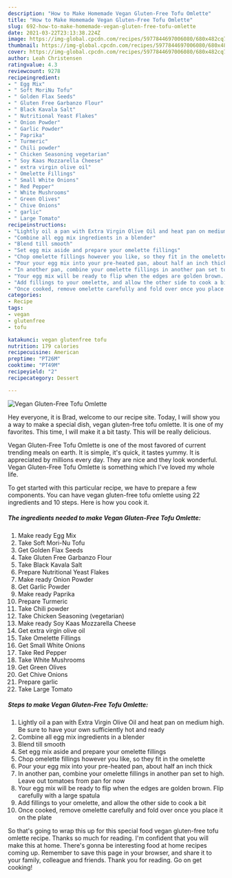 ```yaml
---
description: "How to Make Homemade Vegan Gluten-Free Tofu Omlette"
title: "How to Make Homemade Vegan Gluten-Free Tofu Omlette"
slug: 692-how-to-make-homemade-vegan-gluten-free-tofu-omlette
date: 2021-03-22T23:13:38.224Z
image: https://img-global.cpcdn.com/recipes/5977844697006080/680x482cq70/vegan-gluten-free-tofu-omlette-recipe-main-photo.jpg
thumbnail: https://img-global.cpcdn.com/recipes/5977844697006080/680x482cq70/vegan-gluten-free-tofu-omlette-recipe-main-photo.jpg
cover: https://img-global.cpcdn.com/recipes/5977844697006080/680x482cq70/vegan-gluten-free-tofu-omlette-recipe-main-photo.jpg
author: Leah Christensen
ratingvalue: 4.3
reviewcount: 9278
recipeingredient:
- " Egg Mix"
- " Soft MoriNu Tofu"
- " Golden Flax Seeds"
- " Gluten Free Garbanzo Flour"
- " Black Kavala Salt"
- " Nutritional Yeast Flakes"
- " Onion Powder"
- " Garlic Powder"
- " Paprika"
- " Turmeric"
- " Chili powder"
- " Chicken Seasoning vegetarian"
- " Soy Kaas Mozzarella Cheese"
- " extra virgin olive oil"
- " Omelette Fillings"
- " Small White Onions"
- " Red Pepper"
- " White Mushrooms"
- " Green Olives"
- " Chive Onions"
- " garlic"
- " Large Tomato"
recipeinstructions:
- "Lightly oil a pan with Extra Virgin Olive Oil and heat pan on medium high. Be sure to have your own sufficiently hot and ready"
- "Combine all egg mix ingredients in a blender"
- "Blend till smooth"
- "Set egg mix aside and prepare your omelette fillings"
- "Chop omelette fillings however you like, so they fit in the omelette"
- "Pour your egg mix into your pre-heated pan, about half an inch thick"
- "In another pan, combine your omelette fillings in another pan set to high. Leave out tomatoes from pan for now"
- "Your egg mix will be ready to flip when the edges are golden brown. Flip carefully with a large spatula"
- "Add fillings to your omelette, and allow the other side to cook a bit"
- "Once cooked, remove omelette carefully and fold over once you place it on the plate"
categories:
- Recipe
tags:
- vegan
- glutenfree
- tofu

katakunci: vegan glutenfree tofu 
nutrition: 179 calories
recipecuisine: American
preptime: "PT26M"
cooktime: "PT49M"
recipeyield: "2"
recipecategory: Dessert

---
```



![Vegan Gluten-Free Tofu Omlette](https://img-global.cpcdn.com/recipes/5977844697006080/680x482cq70/vegan-gluten-free-tofu-omlette-recipe-main-photo.jpg)

Hey everyone, it is Brad, welcome to our recipe site. Today, I will show you a way to make a special dish, vegan gluten-free tofu omlette. It is one of my favorites. This time, I will make it a bit tasty. This will be really delicious.



Vegan Gluten-Free Tofu Omlette is one of the most favored of current trending meals on earth. It is simple, it's quick, it tastes yummy. It is appreciated by millions every day. They are nice and they look wonderful. Vegan Gluten-Free Tofu Omlette is something which I've loved my whole life.


To get started with this particular recipe, we have to prepare a few components. You can have vegan gluten-free tofu omlette using 22 ingredients and 10 steps. Here is how you cook it.

<!--inarticleads1-->

##### The ingredients needed to make Vegan Gluten-Free Tofu Omlette:

1. Make ready  Egg Mix
1. Take  Soft Mori-Nu Tofu
1. Get  Golden Flax Seeds
1. Take  Gluten Free Garbanzo Flour
1. Take  Black Kavala Salt
1. Prepare  Nutritional Yeast Flakes
1. Make ready  Onion Powder
1. Get  Garlic Powder
1. Make ready  Paprika
1. Prepare  Turmeric
1. Take  Chili powder
1. Take  Chicken Seasoning (vegetarian)
1. Make ready  Soy Kaas Mozzarella Cheese
1. Get  extra virgin olive oil
1. Take  Omelette Fillings
1. Get  Small White Onions
1. Take  Red Pepper
1. Take  White Mushrooms
1. Get  Green Olives
1. Get  Chive Onions
1. Prepare  garlic
1. Take  Large Tomato




<!--inarticleads2-->

##### Steps to make Vegan Gluten-Free Tofu Omlette:

1. Lightly oil a pan with Extra Virgin Olive Oil and heat pan on medium high. Be sure to have your own sufficiently hot and ready
1. Combine all egg mix ingredients in a blender
1. Blend till smooth
1. Set egg mix aside and prepare your omelette fillings
1. Chop omelette fillings however you like, so they fit in the omelette
1. Pour your egg mix into your pre-heated pan, about half an inch thick
1. In another pan, combine your omelette fillings in another pan set to high. Leave out tomatoes from pan for now
1. Your egg mix will be ready to flip when the edges are golden brown. Flip carefully with a large spatula
1. Add fillings to your omelette, and allow the other side to cook a bit
1. Once cooked, remove omelette carefully and fold over once you place it on the plate




So that's going to wrap this up for this special food vegan gluten-free tofu omlette recipe. Thanks so much for reading. I'm confident that you will make this at home. There's gonna be interesting food at home recipes coming up. Remember to save this page in your browser, and share it to your family, colleague and friends. Thank you for reading. Go on get cooking!
